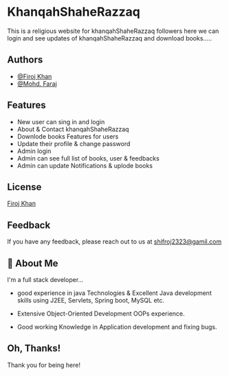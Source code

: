 # KhanqahShaheRazzaq

This is a religious website for khanqahShaheRazzaq followers here we can login and see updates of khanqahShaheRazzaq and download books.....


## Authors

- [@Firoj Khan](https://github.com/firoj69)
- [@Mohd. Faraj](https://github.com/firoj69)


## Features

- New user can sing in and login 
- About & Contact khanqahShaheRazzaq
- Downlode books Features for users
- Update their profile & change password
- Admin login
- Admin can see full list of books, user & feedbacks
- Admin can update Notifications & uplode books 



## License

[Firoj Khan](https://github.com/firoj69)


## Feedback

If you have any feedback, please reach out to us at shifroj2323@gamil.com


## 🚀 About Me
I'm a full stack developer...

- good experience in java Technologies & Excellent Java development skills using J2EE, Servlets, Spring boot, MySQL etc.  

- Extensive Object-Oriented Development OOPs experience.

- Good working Knowledge in Application development and fixing bugs.           



## Oh, Thanks!

Thank you for being here!
